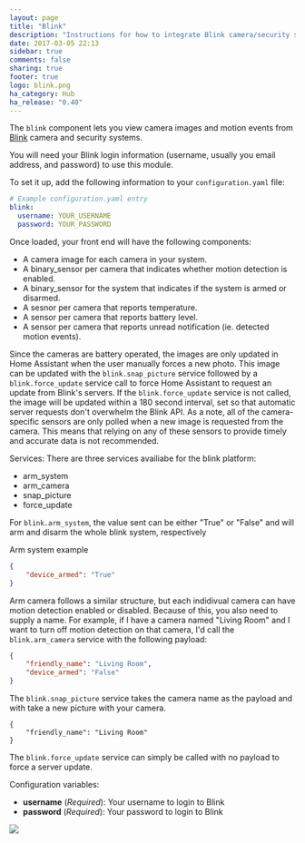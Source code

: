 ```yaml
---
layout: page
title: "Blink"
description: "Instructions for how to integrate Blink camera/security system within Home Assistant."
date: 2017-03-05 22:13
sidebar: true
comments: false
sharing: true
footer: true
logo: blink.png
ha_category: Hub
ha_release: "0.40"
---
```


The `blink` component lets you view camera images and motion events from [Blink](http://blinkforhome.com) camera and security systems.

You will need your Blink login information (username, usually you email address, and password) to use this module.

To set it up, add the following information to your `configuration.yaml` file:

```yaml
# Example configuration.yaml entry
blink:
  username: YOUR_USERNAME
  password: YOUR_PASSWORD
```

Once loaded, your front end will have the following components:
* A camera image for each camera in your system.
* A binary_sensor per camera that indicates whether motion detection is enabled.
* A binary_sensor for the system that indicates if the system is armed or disarmed.
* A sesnor per camera that reports temperature.
* A sensor per camera that reports battery level.
* A sensor per camera that reports unread notification (ie. detected motion events).

Since the cameras are battery operated, the images are only updated in Home Assistant when the user manually forces a new photo. This image can be updated with the `blink.snap_picture` service followed by a `blink.force_update` service call to force Home Assistant to request an update from Blink's servers. If the `blink.force_update` service is not called, the image will be updated within a 180 second interval, set so that automatic server requests don't overwhelm the Blink API. As a note, all of the camera-specific sensors are only polled when a new image is requested from the camera. This means that relying on any of these sensors to provide timely and accurate data is not recommended.

Services:
There are three services availiabe for the blink platform:
- arm_system
- arm_camera
- snap_picture
- force_update

For `blink.arm_system`, the value sent can be either "True" or "False" and will arm and disarm the whole blink system, respectively

Arm system example
```json
{
    "device_armed": "True"
}
```

Arm camera follows a similar structure, but each indidivual camera can have motion detection enabled or disabled.  Because of this, you also need to supply a name.  For example, if I have a camera named "Living Room" and I want to turn off motion detection on that camera, I'd call the `blink.arm_camera` service with the following payload:
```json
{
    "friendly_name": "Living Room",
    "device_armed": "False"
}
```

The `blink.snap_picture` service takes the camera name as the payload and with take a new picture with your camera.
```
{
    "friendly_name": "Living Room"
}
```

The `blink.force_update` service can simply be called with no payload to force a server update.

Configuration variables:

- **username** (*Required*): Your username to login to Blink
- **password** (*Required*): Your password to login to Blink

<p class='img'>
  <img src='{{site_root}}/images/screenshots/blink_example_frontend.png' />
</p>
